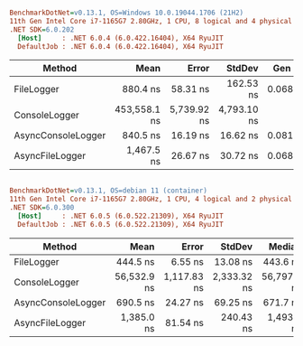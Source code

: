 
``` ini

BenchmarkDotNet=v0.13.1, OS=Windows 10.0.19044.1706 (21H2)
11th Gen Intel Core i7-1165G7 2.80GHz, 1 CPU, 8 logical and 4 physical cores
.NET SDK=6.0.202
  [Host]     : .NET 6.0.4 (6.0.422.16404), X64 RyuJIT
  DefaultJob : .NET 6.0.4 (6.0.422.16404), X64 RyuJIT


```
|             Method |         Mean |       Error |      StdDev |  Gen 0 |  Gen 1 | Allocated |
|------------------- |-------------:|------------:|------------:|-------:|-------:|----------:|
|         FileLogger |     880.4 ns |    58.31 ns |   162.53 ns | 0.0687 |      - |     432 B |
|      ConsoleLogger | 453,558.1 ns | 5,739.92 ns | 4,793.10 ns |      - |      - |   4,786 B |
| AsyncConsoleLogger |     840.5 ns |    16.19 ns |    16.62 ns | 0.0811 | 0.0076 |     512 B |
|    AsyncFileLogger |   1,467.5 ns |    26.67 ns |    30.72 ns | 0.0687 |      - |     432 B |


``` ini

BenchmarkDotNet=v0.13.1, OS=debian 11 (container)
11th Gen Intel Core i7-1165G7 2.80GHz, 1 CPU, 4 logical and 2 physical cores
.NET SDK=6.0.300
  [Host]     : .NET 6.0.5 (6.0.522.21309), X64 RyuJIT
  DefaultJob : .NET 6.0.5 (6.0.522.21309), X64 RyuJIT


```
|             Method |        Mean |       Error |      StdDev |      Median |  Gen 0 |  Gen 1 |  Gen 2 | Allocated |
|------------------- |------------:|------------:|------------:|------------:|-------:|-------:|-------:|----------:|
|         FileLogger |    444.5 ns |     6.55 ns |    13.08 ns |    443.6 ns | 0.0610 |      - |      - |     432 B |
|      ConsoleLogger | 56,532.9 ns | 1,117.83 ns | 2,333.32 ns | 56,797.5 ns | 0.7324 |      - |      - |   4,768 B |
| AsyncConsoleLogger |    690.5 ns |    24.27 ns |    69.25 ns |    671.7 ns | 0.0877 | 0.0229 | 0.0038 |     551 B |
|    AsyncFileLogger |  1,385.0 ns |    81.54 ns |   240.43 ns |  1,493.8 ns | 0.0687 | 0.0095 |      - |     433 B |